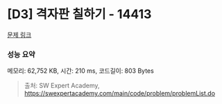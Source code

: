 # [D3] 격자판 칠하기 - 14413 

[문제 링크](https://swexpertacademy.com/main/code/problem/problemDetail.do?contestProbId=AYEXgKnKKg0DFARx) 

### 성능 요약

메모리: 62,752 KB, 시간: 210 ms, 코드길이: 803 Bytes



> 출처: SW Expert Academy, https://swexpertacademy.com/main/code/problem/problemList.do